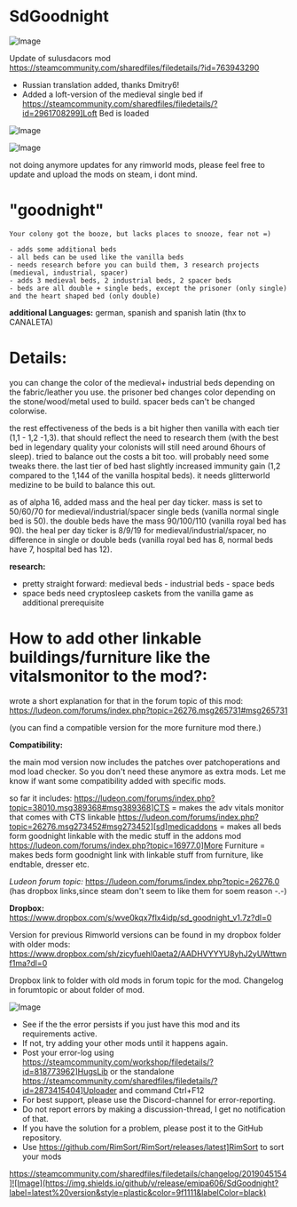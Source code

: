 # SdGoodnight

![Image](https://i.imgur.com/buuPQel.png)

Update of sulusdacors mod
https://steamcommunity.com/sharedfiles/filedetails/?id=763943290

- Russian translation added, thanks Dmitry6!
- Added a loft-version of the medieval single bed if https://steamcommunity.com/sharedfiles/filedetails/?id=2961708299]Loft Bed is loaded

![Image](https://i.imgur.com/pufA0kM.png)

	
![Image](https://i.imgur.com/Z4GOv8H.png)


not doing anymore updates for any rimworld mods, please feel free to update and upload the mods on steam, i dont mind.

# "goodnight"

	
	Your colony got the booze, but lacks places to snooze, fear not =)
	
	- adds some additional beds
	- all beds can be used like the vanilla beds
	- needs research before you can build them, 3 research projects (medieval, industrial, spacer)
	- adds 3 medieval beds, 2 industrial beds, 2 spacer beds
	- beds are all double + single beds, except the prisoner (only single) and the heart shaped bed (only double)
	
**additional Languages:** german, spanish and spanish latin (thx to CANALETA)

# Details:


you can change the color of the medieval+ industrial beds depending on the fabric/leather you use. the prisoner bed changes color depending on the stone/wood/metal used to build. spacer beds can't be changed colorwise.

the rest effectiveness of the beds is a bit higher then vanilla with each tier (1,1 - 1,2 -1,3). that should reflect the need to research them (with the best bed in legendary quality your colonists will still need around 6hours of sleep). tried to balance out the costs a bit too. will probably need some tweaks there. the last tier of bed hast slightly increased immunity gain (1,2 compared to the 1,144 of the vanilla hospital beds). it needs glitterworld medizine to be build to balance this out.

as of alpha 16, added mass and the heal per day ticker. mass is set to 50/60/70 for medieval/industrial/spacer single beds (vanilla normal single bed is 50). the double beds have the mass 90/100/110 (vanilla royal bed has 90). the heal per day ticker is 8/9/19 for medieval/industrial/spacer, no difference in single or double beds (vanilla royal bed has 8, normal beds have 7, hospital bed has 12).

**research:**

- pretty straight forward: medieval beds - industrial beds - space beds
- space beds need cryptosleep caskets from the vanilla game as additional prerequisite

# How to add other linkable buildings/furniture like the vitalsmonitor to the mod?:


wrote a short explanation for that in the forum topic of this mod: https://ludeon.com/forums/index.php?topic=26276.msg265731#msg265731

(you can find a compatible version for the more furniture mod there.)

**Compatibility:**

the main mod version now includes the patches over patchoperations and mod load checker. So you don't need these anymore as extra mods. Let me know if want some compatibility added with specific mods.

so far it includes:
https://ludeon.com/forums/index.php?topic=38010.msg389368#msg389368]CTS = makes the adv vitals monitor that comes with CTS linkable
https://ludeon.com/forums/index.php?topic=26276.msg273452#msg273452][sd]medicaddons = makes all beds form goodnight linkable with the medic stuff in the addons mod
https://ludeon.com/forums/index.php?topic=16977.0]More Furniture = makes beds form goodnight link with linkable stuff from furniture, like endtable, dresser etc.

*Ludeon forum topic:*
https://ludeon.com/forums/index.php?topic=26276.0
(has dropbox links,since steam don't seem to like them for soem reason -.-)

**Dropbox:**  https://www.dropbox.com/s/wve0kqx7flx4idp/sd_goodnight_v1.7z?dl=0

Version for previous Rimworld versions can be found in my dropbox folder with older mods: https://www.dropbox.com/sh/zicyfuehl0aeta2/AADHVYYYU8yhJ2yUWttwnf1ma?dl=0

Dropbox link to folder with old mods in forum topic for the mod.
Changelog in forumtopic or about folder of mod.


![Image](https://i.imgur.com/PwoNOj4.png)



-  See if the the error persists if you just have this mod and its requirements active.
-  If not, try adding your other mods until it happens again.
-  Post your error-log using https://steamcommunity.com/workshop/filedetails/?id=818773962]HugsLib or the standalone https://steamcommunity.com/sharedfiles/filedetails/?id=2873415404]Uploader and command Ctrl+F12
-  For best support, please use the Discord-channel for error-reporting.
-  Do not report errors by making a discussion-thread, I get no notification of that.
-  If you have the solution for a problem, please post it to the GitHub repository.
-  Use https://github.com/RimSort/RimSort/releases/latest]RimSort to sort your mods



https://steamcommunity.com/sharedfiles/filedetails/changelog/2019045154]![Image](https://img.shields.io/github/v/release/emipa606/SdGoodnight?label=latest%20version&style=plastic&color=9f1111&labelColor=black)

